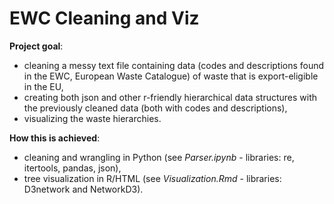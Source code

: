 # EWC Cleaning and Viz

**Project goal**:
- cleaning a messy text file containing data (codes and descriptions found in the EWC, European Waste Catalogue) of waste that is export-eligible in the EU,
- creating both json and other r-friendly hierarchical data structures with the previously cleaned data (both with codes and descriptions),
- visualizing the waste hierarchies.

**How this is achieved**:
- cleaning and wrangling in Python (see *Parser.ipynb* - libraries: re, itertools, pandas, json),
- tree visualization in R/HTML (see *Visualization.Rmd* - libraries: D3network and NetworkD3).
